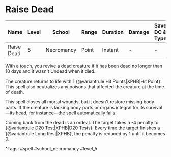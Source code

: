 # Raise Dead

| Name | Level | School | Range | Duration | Damage | Save DC & Type |
|------|-------|--------|-------|----------|--------|----------------|
| Raise Dead | 5 | Necromancy | Point | Instant | - | - |

With a touch, you revive a dead creature if it has been dead no longer than 10 days and it wasn't Undead when it died.

The creature returns to life with 1 {@variantrule Hit Points|XPHB|Hit Point}. This spell also neutralizes any poisons that affected the creature at the time of death.

This spell closes all mortal wounds, but it doesn't restore missing body parts. If the creature is lacking body parts or organs integral for its survival—its head, for instance—the spell automatically fails.

Coming back from the dead is an ordeal. The target takes a -4 penalty to {@variantrule D20 Test|XPHB|D20 Tests}. Every time the target finishes a {@variantrule Long Rest|XPHB}, the penalty is reduced by 1 until it becomes 0.

^Tags: #spell #school_necromancy #level_5